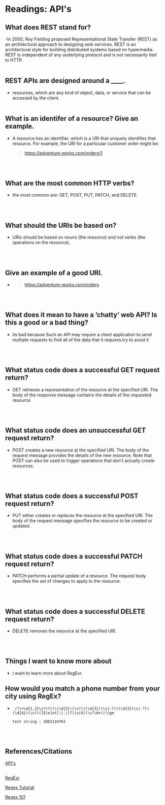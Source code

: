 # Readings: API's
## What does REST stand for?
-In 2000, Roy Fielding proposed Representational State Transfer (REST) as an architectural approach to designing web services. REST is an architectural style for building distributed systems based on hypermedia. REST is independent of any underlying protocol and is not necessarily tied to HTTP.
</br></br>

## REST APIs are designed around a ____.
- resources, which are any kind of object, data, or service that can be accessed by the client.
</br></br>

## What is an identifer of a resource? Give an example.
- A resource has an identifier, which is a URI that uniquely identifies that resource. For example, the URI for a particular customer order might be: 
  > https://adventure-works.com/orders/1

</br></br>

## What are the most common HTTP verbs?
- the most common are: GET, POST, PUT, PATCH, and DELETE.

</br></br>

## What should the URIs be based on?

- URIs should be based on nouns (the resource) and not verbs (the operations on the resource).

</br></br>


## Give an example of a good URI.
- > https://adventure-works.com/orders 

</br></br>

## What does it mean to have a ‘chatty’ web API? Is this a good or a bad thing?

- its bad because Such an API may require a client application to send multiple requests to find all of the data that it requires.try to avoid it 

</br></br>

## What status code does a successful GET request return?
- GET retrieves a representation of the resource at the specified URI. The body of the response message contains the details of the requested resource

</br></br>

## What status code does an unsuccessful GET request return?
- POST creates a new resource at the specified URI. The body of the request message provides the details of the new resource. Note that POST can also be used to trigger operations that don't actually create resources.

</br></br>

## What status code does a successful POST request return?
- PUT either creates or replaces the resource at the specified URI. The body of the request message specifies the resource to be created or updated.

</br></br>

## What status code does a successful PATCH request return?
- PATCH performs a partial update of a resource. The request body specifies the set of changes to apply to the resource.

</br></br>

## What status code does a successful DELETE request return?
- DELETE removes the resource at the specified URI.

</br></br>

## Things I want to know more about
- I want to learn more about RegExr.


## How would you match a phone number from your city using RegEx?

-  ` /(\+\d{1,3}\s?)?((\(\d{3}\)\s?)|(\d{3})(\s|-?))(\d{3}(\s|-?))(\d{4})(\s?(([E|e]xt[:|.|]?)|x|X)(\s?\d+))?/gm`

    `test string : 2062124763`

</br></br>

## References/Citations

[API's](https://docs.microsoft.com/en-us/azure/architecture/best-practices/api-design)
</br></br>


[RegExr](https://regexr.com/)

[Regex Tutorial](https://medium.com/factory-mind/regex-tutorial-a-simple-cheatsheet-by-examples-649dc1c3f285)

[Regex 101](https://regex101.com/)
